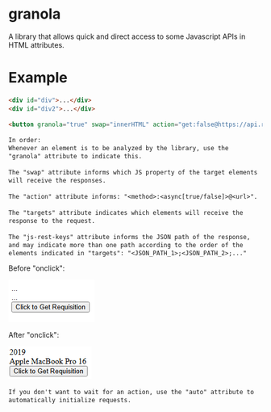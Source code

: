 # granola
A library that allows quick and direct access to some Javascript APIs in HTML attributes.

# Example


```html
<div id="div">...</div>
<div id="div2">...</div>
```

```html
<button granola="true" swap="innerHTML" action="get:false@https://api.restful-api.dev/objects/7" targets="#div #div2" js-rest-key="name;data/year">Click to Get Responses</button>
```

```
In order:
Whenever an element is to be analyzed by the library, use the "granola" attribute to indicate this.

The "swap" attribute informs which JS property of the target elements will receive the responses.

The "action" attribute informs: "<method>:<async[true/false]>@<url>".

The "targets" attribute indicates which elements will receive the response to the request.

The "js-rest-keys" attribute informs the JSON path of the response, and may indicate more than one path according to the order of the elements indicated in "targets": "<JSON_PATH_1>;<JSON_PATH_2>;..."
```

Before "onclick":

![alt text](image-1.png)

After "onclick":

![alt text](image.png)

```
If you don't want to wait for an action, use the "auto" attribute to automatically initialize requests.
```